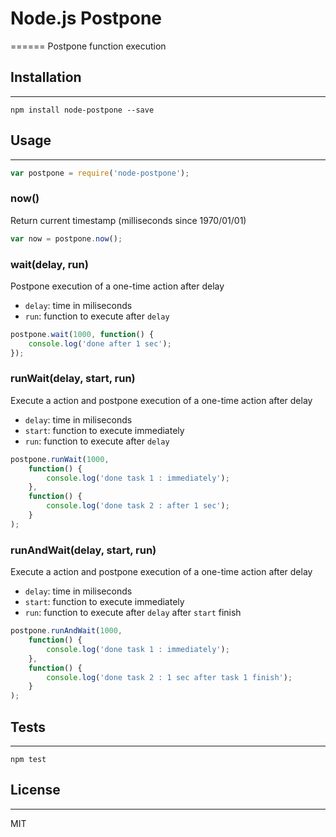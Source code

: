 # Node.js Postpone
======
Postpone function execution

## Installation
------

```
npm install node-postpone --save
```

## Usage
------

``` js
var postpone = require('node-postpone');
```

### now()

Return current timestamp (milliseconds since 1970/01/01)

``` js
var now = postpone.now();
```

### wait(delay, run)

Postpone execution of a one-time action after delay
- `delay`: time in miliseconds
- `run`: function to execute after `delay`

``` js
postpone.wait(1000, function() {
    console.log('done after 1 sec');
});
```

### runWait(delay, start, run)

Execute a action and postpone execution of a one-time action after delay
- `delay`: time in miliseconds
- `start`: function to execute immediately
- `run`: function to execute after `delay`

``` js
postpone.runWait(1000,
    function() {
        console.log('done task 1 : immediately');
    },
    function() {
        console.log('done task 2 : after 1 sec');
    }
);
```

### runAndWait(delay, start, run)

Execute a action and postpone execution of a one-time action after delay
- `delay`: time in miliseconds
- `start`: function to execute immediately
- `run`: function to execute after `delay` after `start` finish

``` js
postpone.runAndWait(1000,
    function() {
        console.log('done task 1 : immediately');
    },
    function() {
        console.log('done task 2 : 1 sec after task 1 finish');
    }
);
```

## Tests
------

```
npm test
```

## License
------
MIT
